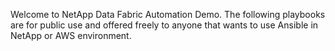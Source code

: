 Welcome to NetApp Data Fabric Automation Demo. The following playbooks are for public use and offered freely to anyone that wants to use Ansible in NetApp or AWS environment. 

